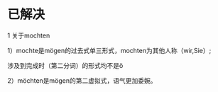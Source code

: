 # 已解决

1 关于mochten

1）mochte是mögen的过去式单三形式，mochten为其他人称（wir,Sie）;

涉及到完成时（第二分词）的形式均不是ö

2）möchten是mögen的第二虚拟式，语气更加委婉。